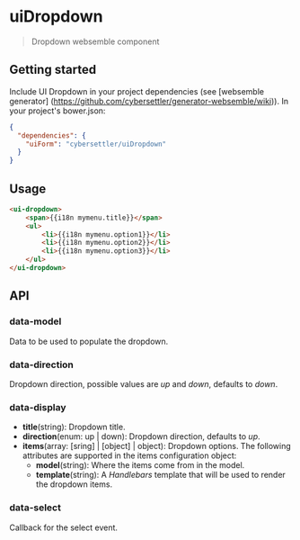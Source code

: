 # uiDropdown
>Dropdown websemble component

## Getting started

Include UI Dropdown in your project dependencies
(see [websemble generator]
  (https://github.com/cybersettler/generator-websemble/wiki)).
In your project's bower.json:

```json
{
  "dependencies": {
    "uiForm": "cybersettler/uiDropdown"
  }
}
```
## Usage

```html
<ui-dropdown>
    <span>{{i18n mymenu.title}}</span>
    <ul>
        <li>{{i18n mymenu.option1}}</li>
        <li>{{i18n mymenu.option2}}</li>
        <li>{{i18n mymenu.option3}}</li>
    </ul>
</ui-dropdown>
```

## API

### data-model

Data to be used to populate the dropdown.

### data-direction

Dropdown direction, possible values are _up_ and _down_,
defaults to _down_.

### data-display

* __title__(string): Dropdown title.
* __direction__(enum: up | down): Dropdown direction,
defaults to _up_.
* __items__(array: [sring] | [object] | object): Dropdown options.
The following attributes are supported in the items configuration
object:
  * __model__(string): Where the items come from in the model.
  * __template__(string): A _Handlebars_ template that will be used
  to render the dropdown items.

### data-select

Callback for the select event.